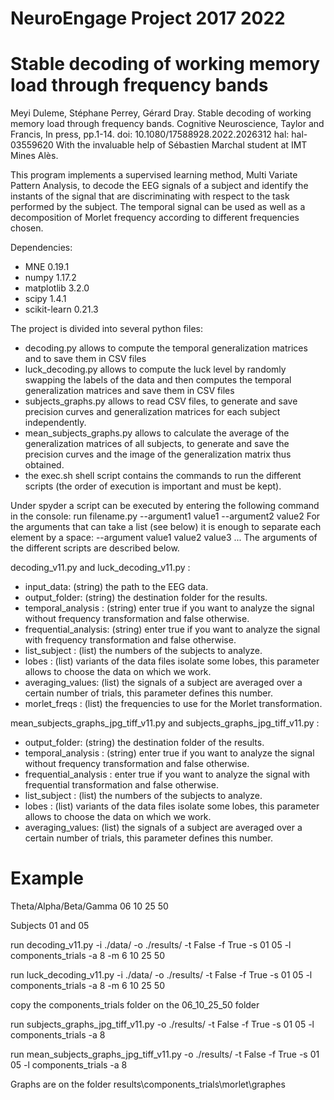 # NeuroEngage Project 2017 2022
# Stable decoding of working memory load through frequency bands
 Meyi Duleme, Stéphane Perrey, Gérard Dray.
 Stable decoding of working memory load through frequency bands.
 Cognitive Neuroscience, Taylor and Francis, In press, pp.1-14.
 doi: 10.1080/17588928.2022.2026312
 hal: hal-03559620
 With the invaluable help of Sébastien Marchal student at IMT Mines Alès.

This program implements a supervised learning method, Multi Variate Pattern Analysis, to decode the EEG signals of a subject and identify the instants of the signal that are discriminating with respect to the task performed by the subject.
The temporal signal can be used as well as a decomposition of Morlet frequency according to different frequencies chosen.

Dependencies:

- MNE 0.19.1
- numpy 1.17.2
- matplotlib 3.2.0
- scipy 1.4.1
- scikit-learn 0.21.3


The project is divided into several python files:

- decoding.py allows to compute the temporal generalization matrices and to save them in CSV files
- luck_decoding.py allows to compute the luck level by randomly swapping the labels of the data and then computes the temporal generalization matrices and save them in CSV files
- subjects_graphs.py allows to read CSV files, to generate and save precision curves and generalization matrices for each subject independently.
- mean_subjects_graphs.py allows to calculate the average of the generalization matrices of all subjects, to generate and save the precision curves and the image of the generalization matrix thus obtained.
- the exec.sh shell script contains the commands to run the different scripts (the order of execution is important and must be kept).

Under spyder a script can be executed by entering the following command in the console: run filename.py --argument1 value1 --argument2 value2
For the arguments that can take a list (see below) it is enough to separate each element by a space: --argument value1 value2 value3 ... 
The arguments of the different scripts are described below.


decoding_v11.py and luck_decoding_v11.py :

- input_data: (string) the path to the EEG data.
- output_folder: (string) the destination folder for the results.
- temporal_analysis : (string) enter true if you want to analyze the signal without frequency transformation and false otherwise.
- frequential_analysis: (string) enter true if you want to analyze the signal with frequency transformation and false otherwise.
- list_subject : (list) the numbers of the subjects to analyze.
- lobes : (list) variants of the data files isolate some lobes, this parameter allows to choose the data on which we work.
- averaging_values: (list) the signals of a subject are averaged over a certain number of trials, this parameter defines this number.
- morlet_freqs : (list) the frequencies to use for the Morlet transformation.


mean_subjects_graphs_jpg_tiff_v11.py and subjects_graphs_jpg_tiff_v11.py :

- output_folder: (string) the destination folder of the results.
- temporal_analysis : (string) enter true if you want to analyze the signal without frequency transformation and false otherwise.
- frequential_analysis : enter true if you want to analyze the signal with frequential transformation and false otherwise.
- list_subject : (list) the numbers of the subjects to analyze.
- lobes : (list) variants of the data files isolate some lobes, this parameter allows to choose the data on which we work.
- averaging_values: (list) the signals of a subject are averaged over a certain number of trials, this parameter defines this number.

# Example
Theta/Alpha/Beta/Gamma	 06 10 25 50

Subjects 01 and 05

run decoding_v11.py -i ./data/ -o ./results/ -t False -f True -s 01 05 -l components_trials -a 8 -m 6 10 25 50

run luck_decoding_v11.py -i ./data/ -o ./results/ -t False -f True -s 01 05 -l components_trials -a 8 -m 6 10 25 50

copy the components_trials folder on the 06_10_25_50 folder

run subjects_graphs_jpg_tiff_v11.py -o ./results/ -t False -f True -s 01 05 -l components_trials -a 8

run mean_subjects_graphs_jpg_tiff_v11.py -o ./results/ -t False -f True -s 01 05 -l components_trials -a 8

Graphs are on the folder results\components_trials\morlet\graphes